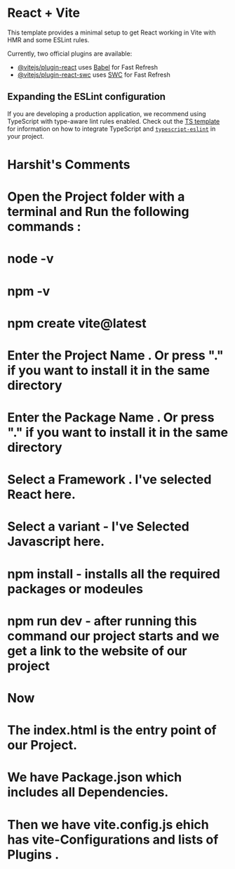 # React + Vite

This template provides a minimal setup to get React working in Vite with HMR and some ESLint rules.

Currently, two official plugins are available:

- [@vitejs/plugin-react](https://github.com/vitejs/vite-plugin-react/blob/main/packages/plugin-react) uses [Babel](https://babeljs.io/) for Fast Refresh
- [@vitejs/plugin-react-swc](https://github.com/vitejs/vite-plugin-react/blob/main/packages/plugin-react-swc) uses [SWC](https://swc.rs/) for Fast Refresh

## Expanding the ESLint configuration

If you are developing a production application, we recommend using TypeScript with type-aware lint rules enabled. Check out the [TS template](https://github.com/vitejs/vite/tree/main/packages/create-vite/template-react-ts) for information on how to integrate TypeScript and [`typescript-eslint`](https://typescript-eslint.io) in your project.


# Harshit's Comments
# Open the Project folder with a terminal and Run the following commands :
# node -v
# npm -v
# npm create vite@latest
# Enter the Project Name . Or press "." if you want to install it in the same directory
# Enter the Package Name . Or press "." if you want to install it in the same directory
# Select a Framework . I've selected React here.
# Select a variant - I've Selected Javascript here.
#  npm install - installs all the required packages or modeules
#  npm run dev - after running this command our project starts and we get a link to the website of our  project


<!-- Anatomy of React Project. -->
# Now 
# The index.html is the entry point of our Project.
# We have Package.json which includes all Dependencies.
# Then we have vite.config.js ehich has vite-Configurations and lists of Plugins .


